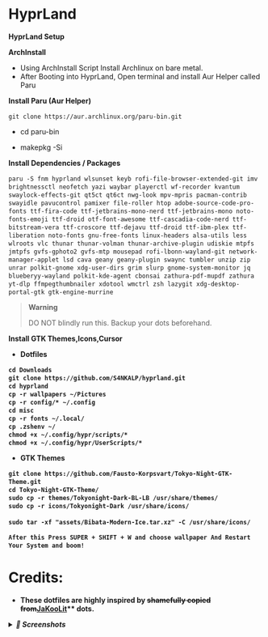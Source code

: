 # HyprLand
<b> HyprLand Setup  </b>

<b> ArchInstall </b>
* Using ArchInstall Script Install Archlinux on bare metal.
* After Booting into HyprLand, Open terminal and install Aur Helper called Paru

<b> Install Paru (Aur Helper)</b>

```
git clone https://aur.archlinux.org/paru-bin.git
```
* cd paru-bin

* makepkg -Si


<b>Install Dependencies / Packages </b>

```
paru -S fnm hyprland wlsunset keyb rofi-file-browser-extended-git imv brightnessctl neofetch yazi waybar playerctl wf-recorder kvantum swaylock-effects-git qt5ct qt6ct nwg-look mpv-mpris pacman-contrib swayidle pavucontrol pamixer file-roller htop adobe-source-code-pro-fonts ttf-fira-code ttf-jetbrains-mono-nerd ttf-jetbrains-mono noto-fonts-emoji ttf-droid otf-font-awesome ttf-cascadia-code-nerd ttf-bitstream-vera ttf-croscore ttf-dejavu ttf-droid ttf-ibm-plex ttf-liberation noto-fonts gnu-free-fonts linux-headers alsa-utils less wlroots vlc thunar thunar-volman thunar-archive-plugin udiskie mtpfs jmtpfs gvfs-gphoto2 gvfs-mtp mousepad rofi-lbonn-wayland-git network-manager-applet lsd cava geany geany-plugin swaync tumbler unzip zip unrar polkit-gnome xdg-user-dirs grim slurp gnome-system-monitor jq blueberyy-wayland polkit-kde-agent cbonsai zathura-pdf-mupdf zathura yt-dlp ffmpegthumbnailer xdotool wmctrl zsh lazygit xdg-desktop-portal-gtk gtk-engine-murrine
```

> **Warning**
>
> DO NOT blindly run this. Backup your dots beforehand.

<b> Install GTK Themes,Icons,Cursor


* Dotfiles

```
cd Downloads
git clone https://github.com/S4NKALP/hyprland.git
cd hyprland
cp -r wallpapers ~/Pictures
cp -r config/* ~/.config
cd misc
cp -r fonts ~/.local/
cp .zshenv ~/
chmod +x ~/.config/hypr/scripts/*
chmod +x ~/.config/hypr/UserScripts/*
```

* GTK Themes

 ```
git clone https://github.com/Fausto-Korpsvart/Tokyo-Night-GTK-Theme.git
cd Tokyo-Night-GTK-Theme/
sudo cp -r themes/Tokyonight-Dark-BL-LB /usr/share/themes/
sudo cp -r icons/Tokyonight-Dark /usr/share/icons/

sudo tar -xf "assets/Bibata-Modern-Ice.tar.xz" -C /usr/share/icons/
```

```
After this Press SUPER + SHIFT + W and choose wallpaper And Restart Your System and boom!
```

# Credits:
- These dotfiles are highly inspired by ~~shamefully copied from~~[JaKooLit](https://github.com/JaKooLit/Hyprland-Dots)** dots.

<details>
<summary><i>
📸 Screenshots
</i></summary>
<img src="assets/Rice.png">
<img src="assets/RofiLauncher.png">
<img src="assets/RofiEmoji.png">
<img src="assets/RofiNotes.png">
<img src="assets/RofiTmux.png">
<img src="assets/RofiWallpaper.png">
<img src="assets/RofiMusic.png">
<img src="assets/RofiMusicControl.png">
<img src="assets/ScreenRecorder.png">
<img src="assets/RofiPowermenu.png">
<img src="assets/Keybinds.png">
<img scr="assets/RofiTodoList.png">
<img scr="assets/QuickLink.png">
</details>

